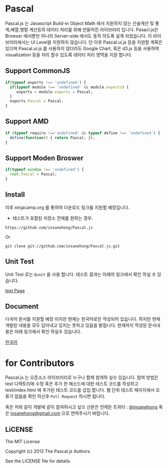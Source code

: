 # Pascal
Pascal.js 는 Javascript Build-in Object Math 에서 지원하지 않는 산술계산 및 통계,배열,행렬 계산등의 데이터 처리를 위해 만들어진 라이브러리 입니다.
Pasacl.js은 Browser 에서뿐만 아니라 Server-side 에서도 동작 하도록 설계 되었습니다.
이 라이브러리에서는 UI Level을 지원하지 않습니다. 단 이후 Pascal.ui.js 등을 지원할 계획은 있으며 Pascal.ui.js 를 사용하지 않더라도 
Google Chart, 혹은 d3.js 등을 사용하여 visualization 등을 처리 할수 있도록 데이터 처리 영역을 지원 합니다. 

## Support CommonJS 

```javascript
if(typeof exports !== 'undefined') {
  if(typeof module !== 'undefined' && module.exports) {
     exports = module.exports = Pascal;  
  }
  exports.Pascal = Pascal;
} 
```

## Support AMD

```javascript
if (typeof require !=='undefined' && typeof define !== 'undefined') {
  define(function() { return Pascal; });
} 
```

## Support Moden Broswer 

```javascript
if(typeof window !== 'undefined') {
  root.Pascal = Pascal; 
}
```

## Install

이후 ninjacamp.org 를 통하여 다운로드 링크를 지원할 예정입니다. 

* 테스트가 포함된 저장소 전체를 원하는 경우.

```
https://github.com/insanehong/Pascal.js
```

Or

```
git clone git://github.com/insanehong/Pascal.js.git
```

## Unit Test
Unit Test 로는 `Qunit` 을 사용 합니다. 테스트 결과는 아래의 링크에서 확인 하실 수 있습니다.  

[test Page](http://insanehong.kr/Pascal.js/test/index.html)

## Document
다국어 문서를 지원할 예정 이지만 현재는 한국어로만 작성되어 있습니다. 하지만 현재 개발된 내용을 모두 담아내고 있지는 못하고 있음을 밝힙니다.
현재까지 작성된 문서내용은 아래 링크에서 확인 하실수 있습니다.

[한국어](https://github.com/insanehong/Pascal.js/tree/master/doc/ko)

# for Contributors
Pascal.js 는 오픈소스 라이브러리로 누구나 함께 참여하 실수 있습니다. 
참여 방법은 test 디렉토리에 수정 혹은 추가 한 메소드에 대한 테스트 코드를 작성하고 test/index.html 에 추가된 테스트 코드를 삽입 합니다. 
웹 단위 테스트 페이지에서 오류가 없음을 확인 하신후 `Pull Request` 하시면 됩니다. 


혹은 저와 같이 개발에 같이 참여하시고 싶으 신분은 언제든 트위터  : [@insanehong](https://twitter.com/insanehong) 혹은 [insanehong@gmail.com](mailto:insanehong@gmail.com) 으로 연락주시기 바랍니다.

## LiCENSE
The MIT License

Copyright (c) 2013 The Pascal.js Authors 

See the LICENSE file for details.